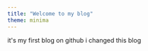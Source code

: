 ```yaml
---
title: "Welcome to my blog"
theme: minima
---
```


it's my first blog on github
i changed this blog
